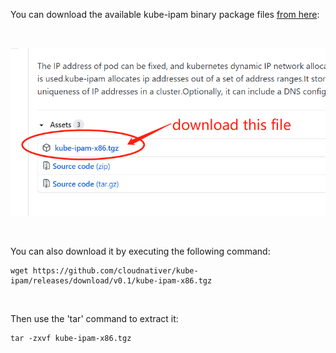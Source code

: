 You can download the available kube-ipam binary package files <a href="https://github.com/cloudnativer/kube-ipam/releases">from here</a>:

<br>

![kube-ipam](../docs/images/download-this-file.png)

<br>

You can also download it by executing the following command:

```
wget https://github.com/cloudnativer/kube-ipam/releases/download/v0.1/kube-ipam-x86.tgz
```

<br>

Then use the 'tar' command to extract it:

```
tar -zxvf kube-ipam-x86.tgz
```

<br>


